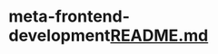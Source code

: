 # meta-frontend-development[README.md](https://github.com/Stephsk/meta-frontend-development/files/9099845/README.md)
